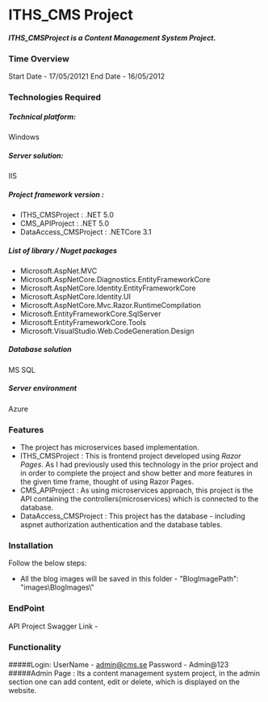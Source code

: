 # ITHS_CMS Project

#### _ITHS_CMSProject is a Content Management System Project._

### Time Overview
Start Date - 17/05/20121
End Date - 16/05/2012

### Technologies Required
##### Technical platform:
Windows
##### Server solution:
IIS
##### Project framework version :
- ITHS_CMSProject : .NET 5.0
- CMS_APIProject : .NET 5.0
- DataAccess_CMSProject : .NETCore 3.1
##### List of library / Nuget packages
- Microsoft.AspNet.MVC
- Microsoft.AspNetCore.Diagnostics.EntityFrameworkCore
- Microsoft.AspNetCore.Identity.EntityFrameworkCore
- Microsoft.AspNetCore.Identity.UI
- Microsoft.AspNetCore.Mvc.Razor.RuntimeCompilation
- Microsoft.EntityFrameworkCore.SqlServer
- Microsoft.EntityFrameworkCore.Tools
- Microsoft.VisualStudio.Web.CodeGeneration.Design
##### Database solution
MS SQL
#####  Server environment
Azure

### Features
- The project has microservices based implementation.
- ITHS_CMSProject : This is frontend project developed using _Razor Pages_. As I had previously used this technology in the prior project and in order to complete the project and show better and more features in the given time frame, thought of using Razor Pages.
- CMS_APIProject : As using microservices approach, this project is the API containing the controllers(microservices) which is connected to the database.
- DataAccess_CMSProject : This project has the database - including aspnet authorization authentication and the database tables.

### Installation 
Follow the below steps:

- All the blog images will be saved in this folder - "BlogImagePath": "images\\BlogImages\\"

### EndPoint
API Project Swagger Link - 

### Functionality
#####Login:
UserName - admin@cms.se
Password - Admin@123
#####Admin Page : 
Its a content management system project, in the admin section one can add content, edit or delete, which is displayed on the website.



